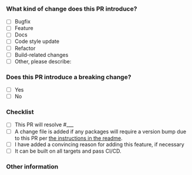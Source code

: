 <!--
Update "[ ]" to "[x]" to check a box

Please make sure to read the Pull Request Guidelines: https://github.com/tauri-apps/tauri/blob/dev/.github/CONTRIBUTING.md#pull-request-guidelines
-->

### What kind of change does this PR introduce?

<!-- Check at least one. If you are introducing a new binding, you must reference an issue where this binding has been proposed, discussed and approved by the maintainers. -->

- [ ] Bugfix
- [ ] Feature
- [ ] Docs
- [ ] Code style update
- [ ] Refactor
- [ ] Build-related changes
- [ ] Other, please describe:

### Does this PR introduce a breaking change?

<!-- If yes, please describe the impact and migration path for existing applications in an attached issue. -->

- [ ] Yes
- [ ] No

### Checklist

- [ ] This PR will resolve #\_\_\_
- [ ] A change file is added if any packages will require a version bump due to this PR per [the instructions in the readme](https://github.com/tauri-apps/cargo-mobile2/blob/dev/.changes/readme.md).
- [ ] I have added a convincing reason for adding this feature, if necessary
- [ ] It can be built on all targets and pass CI/CD.

### Other information
